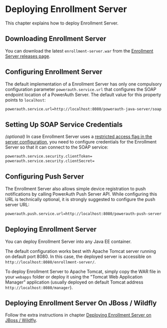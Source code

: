 # Deploying Enrollment Server

This chapter explains how to deploy Enrollment Server.

## Downloading Enrollment Server

You can download the latest `enrollment-server.war` from the [Enrollment Server releases page](https://github.com/wultra/enrollment-server/releases).

## Configuring Enrollment Server

The default implementation of a Enrollment Server has only one compulsory configuration parameter `powerauth.service.url` that configures the SOAP endpoint location of a PowerAuth Server. The default value for this property points to `localhost`:

```bash
powerauth.service.url=http://localhost:8080/powerauth-java-server/soap
```

## Setting Up SOAP Service Credentials

_(optional)_ In case Enrollment Server uses a [restricted access flag in the server configuration](https://github.com/wultra/powerauth-server/blob/develop/docs/Deploying-PowerAuth-Server.md#enabling-powerauth-server-security), you need to configure credentials for the Enrollment Server so that it can connect to the SOAP service:

```sh
powerauth.service.security.clientToken=
powerauth.service.security.clientSecret=
```

## Configuring Push Server

The Enrollment Server also allows simple device registration to push notifications by calling PowerAuth Push Server API. While configuring this URL is technically optional, it is strongly suggested to configure the push server URL:

```bash
powerauth.push.service.url=http://localhost:8080/powerauth-push-server
```

## Deploying Enrollment Server

You can deploy Enrollment Server into any Java EE container.

The default configuration works best with Apache Tomcat server running on default port 8080. In this case, the deployed server is accessible on `http://localhost:8080/enrollment-server/`.

To deploy Enrollment Server to Apache Tomcat, simply copy the WAR file in your `webapps` folder or deploy it using the "Tomcat Web Application Manager" application (usually deployed on default Tomcat address `http://localhost:8080/manager`).

## Deploying Enrollment Server On JBoss / Wildfly

Follow the extra instructions in chapter [Deploying Enrollment Server on JBoss / Wildfly](./Deploying-Wildfly.md).
